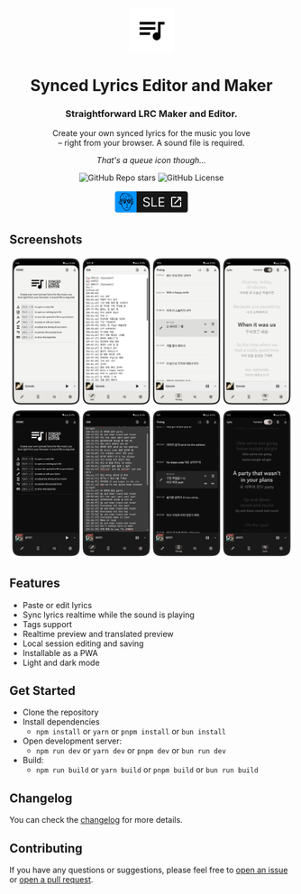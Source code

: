 <div style="text-align: center; text-wrap: balance;">

<a href="https://sle.okyle.xyz"><img src="public/assets/logo.png" alt="SLEv2 Logo" title="View Live" width="80" style="max-width: 100%;"></a>

# Synced Lyrics Editor and Maker

</div>

<div style="text-align: center; text-wrap: balance;">

### Straightforward LRC Maker and Editor.

Create your own synced lyrics for the music you love – right from your browser. A sound file is required.

_That's a queue icon though..._

![GitHub Repo stars](https://img.shields.io/github/stars/obillekyle/synced-lyrics-editor-webapp-v2)
![GitHub License](https://img.shields.io/github/license/obillekyle/synced-lyrics-editor-webapp-v2)

<a href="https://sle.okyle.xyz">
   <img src="public/assets/visit.png" alt="Visit Live" title="Visit Live" style="max-width: 100%;">
</a>

</div>

## Screenshots

![Website in Light Mode](public/assets/preview-light.png)
![Website in Dark Mode](public/assets/preview-dark.png)

## Features

- Paste or edit lyrics
- Sync lyrics realtime while the sound is playing
- Tags support
- Realtime preview and translated preview
- Local session editing and saving
- Installable as a PWA
- Light and dark mode

## Get Started

- Clone the repository
- Install dependencies
  - `npm install` or `yarn` or `pnpm install` or `bun install`
- Open development server:
  - `npm run dev` or `yarn dev` or `pnpm dev` or `bun run dev`
- Build:
  - `npm run build` or `yarn build` or `pnpm build` or `bun run build`

## Changelog

You can check the [changelog](public/changelog.md) for more details.

## Contributing

If you have any questions or suggestions, please feel free to [open an issue](https://github.com/obillekyle/synced-lyrics-editor-webapp-v2/issues) or [open a pull request](https://github.com/obillekyle/synced-lyrics-editor-webapp-v2/pulls).
